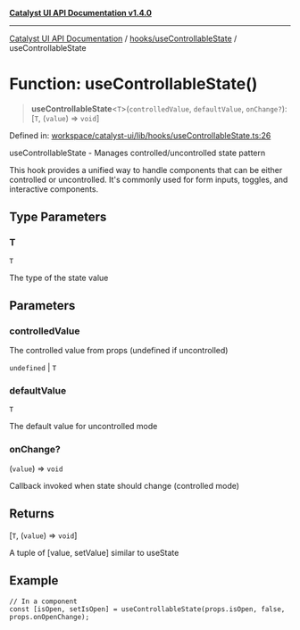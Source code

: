[**Catalyst UI API Documentation v1.4.0**](../../../README.md)

---

[Catalyst UI API Documentation](../../../README.md) / [hooks/useControllableState](../README.md) / useControllableState

# Function: useControllableState()

> **useControllableState**\<`T`\>(`controlledValue`, `defaultValue`, `onChange?`): \[`T`, (`value`) => `void`\]

Defined in: [workspace/catalyst-ui/lib/hooks/useControllableState.ts:26](https://github.com/TheBranchDriftCatalyst/catalyst-ui/blob/main/lib/hooks/useControllableState.ts#L26)

useControllableState - Manages controlled/uncontrolled state pattern

This hook provides a unified way to handle components that can be either
controlled or uncontrolled. It's commonly used for form inputs, toggles,
and interactive components.

## Type Parameters

### T

`T`

The type of the state value

## Parameters

### controlledValue

The controlled value from props (undefined if uncontrolled)

`undefined` | `T`

### defaultValue

`T`

The default value for uncontrolled mode

### onChange?

(`value`) => `void`

Callback invoked when state should change (controlled mode)

## Returns

\[`T`, (`value`) => `void`\]

A tuple of [value, setValue] similar to useState

## Example

```tsx
// In a component
const [isOpen, setIsOpen] = useControllableState(props.isOpen, false, props.onOpenChange);
```
